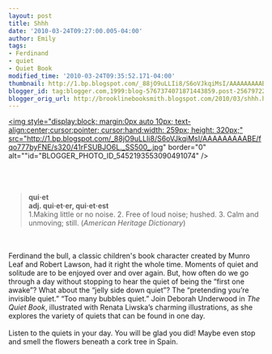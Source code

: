 ```yaml
---
layout: post
title: Shhh
date: '2010-03-24T09:27:00.005-04:00'
author: Emily
tags:
- Ferdinand
- quiet
- Quiet Book
modified_time: '2010-03-24T09:35:52.171-04:00'
thumbnail: http://1.bp.blogspot.com/_88jO9uLLIi8/S6oVJkqiMsI/AAAAAAAAABE/fqo777byFNE/s72-c/41rFSUBJO6L._SS500_.jpg
blogger_id: tag:blogger.com,1999:blog-5767374071871443859.post-2567972204926475501
blogger_orig_url: http://brooklinebooksmith.blogspot.com/2010/03/shhh.html
---
```


<a onblur="try {parent.deselectBloggerImageGracefully();} catch(e) {}" href="http://1.bp.blogspot.com/_88jO9uLLIi8/S6oVJkqiMsI/AAAAAAAAABE/fqo777byFNE/s1600/41rFSUBJO6L._SS500_.jpg"><img style="display:block; margin:0px auto 10px; text-align:center;cursor:pointer; cursor:hand;width: 259px; height: 320px;" src="http://1.bp.blogspot.com/_88jO9uLLIi8/S6oVJkqiMsI/AAAAAAAAABE/fqo777byFNE/s320/41rFSUBJO6L._SS500_.jpg" border="0" alt=""id="BLOGGER_PHOTO_ID_5452193553090491074" /></a><br /><br /><br /><br /><blockquote style="font-weight: bold;">qui·et <br />adj. qui·et·er, qui·et·est<br /><span style="font-weight: normal;">1.Making little or no noise.  2. Free of loud noise; hushed.  3. Calm and unmoving; still. (</span><span style="font-style: italic; font-weight: normal;">American Heritage Dictionary</span><span style="font-weight: normal;">)</span></blockquote><br /><br />Ferdinand the bull, a classic children's book character created by Munro Leaf and Robert Lawson, had it right the whole time.  Moments of quiet and solitude are to be enjoyed over and over again.  But, how often do we go through a day without stopping to hear the quiet of being the “first one awake”?  What about the “jelly side down quiet”?  The “pretending you’re invisible quiet.”  “Too many bubbles quiet.”  Join Deborah Underwood in <span style="font-style: italic;">The Quiet Book</span>, illustrated with Renata Liwska’s charming illustrations, as she explores the variety of quiets that can be found in one day.<br /><br />Listen to the quiets in your day.  You will be glad you did!  Maybe even stop and smell the flowers beneath a cork tree in Spain.